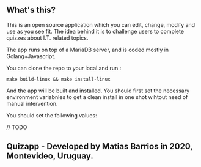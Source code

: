 ## What's this?
This is an open source application which you can edit, change, modify and use as you see fit.
The idea behind it is to challenge users to complete quizzes about I.T. related topics.

The app runs on top of a MariaDB server, and is coded mostly in Golang+Javascript.

You can clone the repo to your local and run :

```make build-linux && make install-linux```

And the app will be built and installed. You should first set the necessary environment variabnles to get a clean install in one shot wihtout need of manual intervention.

You should set the following values: 

// TODO

## Quizapp - Developed by Matias Barrios in 2020, Montevideo, Uruguay.